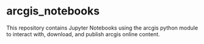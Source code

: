 # arcgis_notebooks

This repository contains Jupyter Notebooks using the arcgis python module to interact with, download, and publish arcgis online content. 
